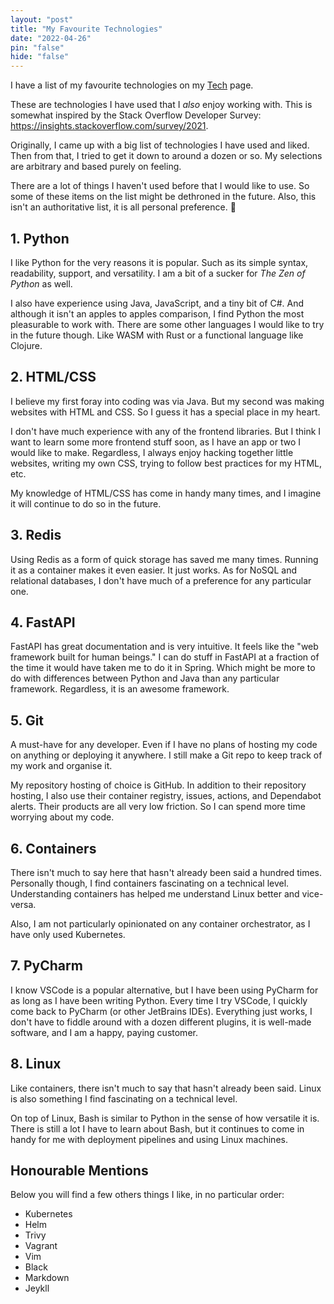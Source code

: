 ```yaml
---
layout: "post"
title: "My Favourite Technologies"
date: "2022-04-26"
pin: "false"
hide: "false"
---
```


I have a list of my favourite technologies on my [Tech](/tech) page.

These are technologies I have used that I _also_ enjoy working with. This is
somewhat inspired by the Stack Overflow Developer
Survey: <https://insights.stackoverflow.com/survey/2021>.

Originally, I came up with a big list of technologies I have used and liked.
Then from that, I tried to get it down to around a dozen or so. My selections
are arbitrary and based purely on feeling.

There are a lot of things I haven't used before that I would like to use. So
some of these items on the list might be dethroned in the future. Also, this
isn't an authoritative list, it is all personal preference. 🙂

## 1. Python

I like Python for the very reasons it is popular. Such as its simple syntax,
readability, support, and versatility. I am a bit of a sucker for _The Zen of
Python_ as well.

I also have experience using Java, JavaScript, and a tiny bit of C#. And
although it isn't an apples to apples comparison, I find Python the most
pleasurable to work with. There are some other languages I would like to try in
the future though. Like WASM with Rust or a functional language like Clojure.

## 2. HTML/CSS

I believe my first foray into coding was via Java. But my second was making
websites with HTML and CSS. So I guess it has a special place in my heart.

I don't have much experience with any of the frontend libraries. But I think I
want to learn some more frontend stuff soon, as I have an app or two I would
like to make. Regardless, I always enjoy hacking together little websites,
writing my own CSS, trying to follow best practices for my HTML, etc.

My knowledge of HTML/CSS has come in handy many times, and I imagine it will
continue to do so in the future.

## 3. Redis

Using Redis as a form of quick storage has saved me many times. Running it as a
container makes it even easier. It just works. As for NoSQL and relational
databases, I don't have much of a preference for any particular one.

## 4. FastAPI

FastAPI has great documentation and is very intuitive. It feels like the "web
framework built for human beings." I can do stuff in FastAPI at a fraction of
the time it would have taken me to do it in Spring. Which might be more to do
with differences between Python and Java than any particular framework.
Regardless, it is an awesome framework.

## 5. Git

A must-have for any developer. Even if I have no plans of hosting my code on
anything or deploying it anywhere. I still make a Git repo to keep track of my
work and organise it.

My repository hosting of choice is GitHub. In addition to their repository
hosting, I also use their container registry, issues, actions, and Dependabot
alerts. Their products are all very low friction. So I can spend more time
worrying about my code.

## 6. Containers

There isn't much to say here that hasn't already been said a hundred times.
Personally though, I find containers fascinating on a technical level.
Understanding containers has helped me understand Linux better and vice-versa.

Also, I am not particularly opinionated on any container orchestrator, as I
have only used Kubernetes.

## 7. PyCharm

I know VSCode is a popular alternative, but I have been using PyCharm for as
long as I have been writing Python. Every time I try VSCode, I quickly come back
to PyCharm (or other JetBrains IDEs). Everything just works, I don't have to
fiddle around with a dozen different plugins, it is well-made software, and I am
a happy, paying customer.

## 8. Linux

Like containers, there isn't much to say that hasn't already been said. Linux is
also something I find fascinating on a technical level.

On top of Linux, Bash is similar to Python in the sense of how versatile it is.
There is still a lot I have to learn about Bash, but it continues to come in
handy for me with deployment pipelines and using Linux machines.

## Honourable Mentions

Below you will find a few others things I like, in no particular order:

- Kubernetes
- Helm
- Trivy
- Vagrant
- Vim
- Black
- Markdown
- Jeykll
